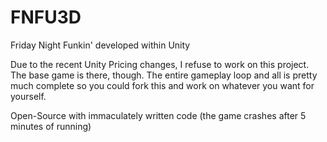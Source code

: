 # FNFU3D
 Friday Night Funkin' developed within Unity

 Due to the recent Unity Pricing changes, I refuse to work on this project.
 The base game is there, though. The entire gameplay loop and all is pretty much complete so you could fork this and work on whatever you want for yourself.

 Open-Source with immaculately written code (the game crashes after 5 minutes of running)
